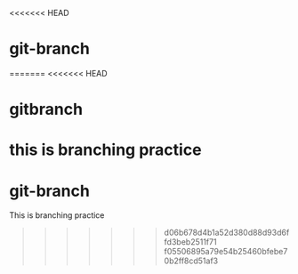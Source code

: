 <<<<<<< HEAD
# git-branch
=======
<<<<<<< HEAD
# gitbranch
this is branching practice
=======
# git-branch
This is branching practice
>>>>>>> d06b678d4b1a52d380d88d93d6ffd3beb2511f71
>>>>>>> f05506895a79e54b25460bfebe70b2ff8cd51af3
